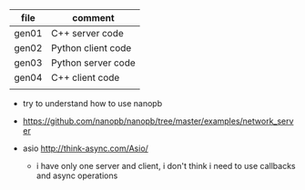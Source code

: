 | file  | comment            |
|-------|--------------------|
| gen01 | C++ server code    |
| gen02 | Python client code |
| gen03 | Python server code |
| gen04 | C++ client code    |
|       |                    |

- try to understand how to use nanopb
- https://github.com/nanopb/nanopb/tree/master/examples/network_server

- asio http://think-async.com/Asio/
  - i have only one server and client, i don't think i need to use
    callbacks and async operations
